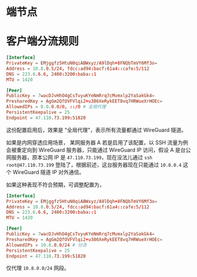 # 端节点

# 客户端分流规则

```conf
[Interface]
PrivateKey = EMjggfz5HtuN0qiABWxyz/A9lDqh+8FNQbTmVY6Mf3o=
Address = 10.8.0.5/24, fdcc:ad94:bacf:61a4::cafe:5/112
DNS = 223.6.6.6, 2400:3200:baba::1
MTU = 1420

[Peer]
PublicKey = 7wacDJvHhO4gCsTvyuKYeNmRrq7cMvmxlp2YaSakGk4=
PresharedKey = AgGm2QfOVFVlqi2+u386XeRykEET8vq7HRWueXrHOEc=
AllowedIPs = 0.0.0.0/0, ::/0 # 全局代理
PersistentKeepalive = 25
Endpoint = 47.110.73.199:51820
```

这份配置启用后，效果是 "全局代理"，表示所有流量都通过 WireGuard 隧道。

如果是内网穿透应用场景， 某网服务器 A 若是启用了该配置，以 SSH 流量为例会被重定向到 WireGuard 服务器，只能通过 WireGuard IP 访问，假设 A 是台公网服务器，原本公网 IP 是 `47.110.73.199`，现在没法儿通过 `ssh root@47.110.73.199` 登陆了，根据前述，这台服务器现在只能通过 `10.8.0.4` 这个 WireGuard 隧道 IP 对外通信。

如果这种表现不符合预期，可调整配置为，

```conf
[Interface]
PrivateKey = EMjggfz5HtuN0qiABWxyz/A9lDqh+8FNQbTmVY6Mf3o=
Address = 10.8.0.5/24, fdcc:ad94:bacf:61a4::cafe:5/112
DNS = 223.6.6.6, 2400:3200:baba::1
MTU = 1420

[Peer]
PublicKey = 7wacDJvHhO4gCsTvyuKYeNmRrq7cMvmxlp2YaSakGk4=
PresharedKey = AgGm2QfOVFVlqi2+u386XeRykEET8vq7HRWueXrHOEc=
AllowedIPs = 10.8.0.0/24 # 分流
PersistentKeepalive = 25
Endpoint = 47.110.73.199:51820
```

仅代理 `10.8.0.0/24` 网段。

